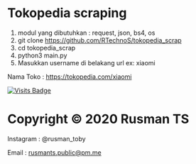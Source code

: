# Tokopedia scraping
1. modul yang dibutuhkan : request, json, bs4, os
1. git clone https://github.com/RTechnoS/tokopedia_scrap
2. cd tokopedia_scrap
3. python3 main.py
4. Masukkan username di belakang url ex: xiaomi

Nama Toko : https://tokopedia.com/xiaomi
   
[![Visits Badge](https://badges.pufler.dev/visits/RTechnoS/tokopedia_scrap?style=for-the-badge&color=blue)](https://github.com/RTechnoS/RTechnoS)
   
# Copyright © 2020 Rusman TS
Instagram : @rusman_toby

Email : rusmants.public@pm.me
